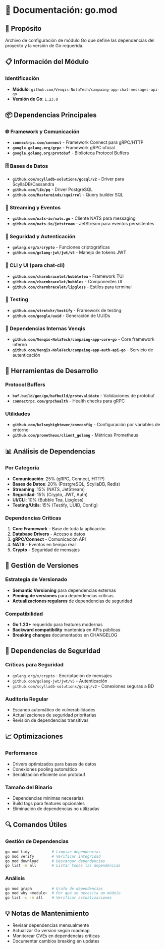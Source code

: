 # 📄 Documentación: go.mod

## 🎯 Propósito
Archivo de configuración de módulo Go que define las dependencias del proyecto y la versión de Go requerida.

## 📋 Información del Módulo

### Identificación
- **Módulo**: `github.com/Venqis-NolaTech/campaing-app-chat-messages-api-go`
- **Versión de Go**: `1.23.0`

## 📦 Dependencias Principales

### 🌐 Framework y Comunicación
- **`connectrpc.com/connect`** - Framework Connect para gRPC/HTTP
- **`google.golang.org/grpc`** - Framework gRPC oficial
- **`google.golang.org/protobuf`** - Biblioteca Protocol Buffers

### 🗄️ Bases de Datos
- **`github.com/scylladb-solutions/gocql/v2`** - Driver para ScyllaDB/Cassandra
- **`github.com/lib/pq`** - Driver PostgreSQL
- **`github.com/Masterminds/squirrel`** - Query builder SQL

### 📡 Streaming y Eventos
- **`github.com/nats-io/nats.go`** - Cliente NATS para messaging
- **`github.com/nats-io/jetstream`** - JetStream para eventos persistentes

### 🔐 Seguridad y Autenticación
- **`golang.org/x/crypto`** - Funciones criptográficas
- **`github.com/golang-jwt/jwt/v5`** - Manejo de tokens JWT

### 🎨 CLI y UI (para chat-cli)
- **`github.com/charmbracelet/bubbletea`** - Framework TUI
- **`github.com/charmbracelet/bubbles`** - Componentes UI
- **`github.com/charmbracelet/lipgloss`** - Estilos para terminal

### 🧪 Testing
- **`github.com/stretchr/testify`** - Framework de testing
- **`github.com/google/uuid`** - Generación de UUIDs

### 🏢 Dependencias Internas Venqis
- **`github.com/Venqis-NolaTech/campaing-app-core-go`** - Core framework interno
- **`github.com/Venqis-NolaTech/campaing-app-auth-api-go`** - Servicio de autenticación

## 🔧 Herramientas de Desarrollo

### Protocol Buffers
- **`buf.build/gen/go/bufbuild/protovalidate`** - Validaciones de protobuf
- **`connectrpc.com/grpchealth`** - Health checks para gRPC

### Utilidades
- **`github.com/kelseyhightower/envconfig`** - Configuración por variables de entorno
- **`github.com/prometheus/client_golang`** - Métricas Prometheus

## 📊 Análisis de Dependencias

### Por Categoría
- **Comunicación**: 25% (gRPC, Connect, HTTP)
- **Bases de Datos**: 20% (PostgreSQL, ScyllaDB, Redis)
- **Streaming**: 15% (NATS, JetStream)
- **Seguridad**: 15% (Crypto, JWT, Auth)
- **UI/CLI**: 10% (Bubble Tea, Lipgloss)
- **Testing/Utils**: 15% (Testify, UUID, Config)

### Dependencias Críticas
1. **Core Framework** - Base de toda la aplicación
2. **Database Drivers** - Acceso a datos
3. **gRPC/Connect** - Comunicación API
4. **NATS** - Eventos en tiempo real
5. **Crypto** - Seguridad de mensajes

## 🔄 Gestión de Versiones

### Estrategia de Versionado
- **Semantic Versioning** para dependencias externas
- **Pinning de versiones** para dependencias críticas
- **Actualizaciones regulares** de dependencias de seguridad

### Compatibilidad
- **Go 1.23+** requerido para features modernas
- **Backward compatibility** mantenida en APIs públicas
- **Breaking changes** documentados en CHANGELOG

## 🚨 Dependencias de Seguridad

### Críticas para Seguridad
- `golang.org/x/crypto` - Encriptación de mensajes
- `github.com/golang-jwt/jwt/v5` - Autenticación
- `github.com/scylladb-solutions/gocql/v2` - Conexiones seguras a BD

### Auditoría Regular
- Escaneo automático de vulnerabilidades
- Actualizaciones de seguridad prioritarias
- Revisión de dependencias transitivas

## 📈 Optimizaciones

### Performance
- Drivers optimizados para bases de datos
- Conexiones pooling automático
- Serialización eficiente con protobuf

### Tamaño del Binario
- Dependencias mínimas necesarias
- Build tags para features opcionales
- Eliminación de dependencias no utilizadas

## 🔍 Comandos Útiles

### Gestión de Dependencias
```bash
go mod tidy          # Limpiar dependencias
go mod verify        # Verificar integridad
go mod download      # Descargar dependencias
go list -m all       # Listar todas las dependencias
```

### Análisis
```bash
go mod graph         # Grafo de dependencias
go mod why <module>  # Por qué se necesita un módulo
go list -u -m all    # Verificar actualizaciones
```

## 💡 Notas de Mantenimiento
- Revisar dependencias mensualmente
- Actualizar Go version según roadmap
- Monitorear CVEs en dependencias críticas
- Documentar cambios breaking en updates